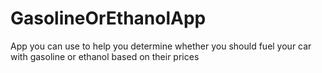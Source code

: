 # GasolineOrEthanolApp
App you can use to help you determine whether you should fuel your car with gasoline or ethanol based on their prices
